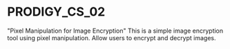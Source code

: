 # PRODIGY_CS_02
"Pixel Manipulation for Image Encryption" This is a simple image encryption tool using pixel manipulation. Allow users to encrypt and decrypt images.
